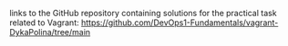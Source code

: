 links to the GitHub repository containing solutions for the practical task related to Vagrant: https://github.com/DevOps1-Fundamentals/vagrant-DykaPolina/tree/main
